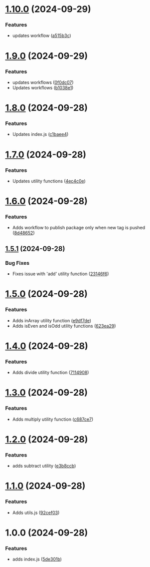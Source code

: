 # [1.10.0](https://github.com/alan-eicker/gh-package-demo/compare/v1.9.0...v1.10.0) (2024-09-29)


### Features

* updates workflow ([a515b3c](https://github.com/alan-eicker/gh-package-demo/commit/a515b3c5a8e49d6aea231083627bdb8452cfd107))

# [1.9.0](https://github.com/alan-eicker/gh-package-demo/compare/v1.8.0...v1.9.0) (2024-09-29)


### Features

* updates workflows ([0f0dc07](https://github.com/alan-eicker/gh-package-demo/commit/0f0dc07328a1284a59ba044aa848299e24808bdb))
* Updates workflows ([b1038e1](https://github.com/alan-eicker/gh-package-demo/commit/b1038e12e7a70e1dc257e6e63197e32a56a7ceda))

# [1.8.0](https://github.com/alan-eicker/gh-package-demo/compare/v1.7.0...v1.8.0) (2024-09-28)


### Features

* Updates index.js ([c1baee4](https://github.com/alan-eicker/gh-package-demo/commit/c1baee42bd31986c0f309ecdb2f1daefca004334))

# [1.7.0](https://github.com/alan-eicker/gh-package-demo/compare/v1.6.0...v1.7.0) (2024-09-28)


### Features

* Updates utility functions ([4ec4c0e](https://github.com/alan-eicker/gh-package-demo/commit/4ec4c0ea73a91ba3a5ad2f23a1f090b8390a031a))

# [1.6.0](https://github.com/alan-eicker/gh-package-demo/compare/v1.5.1...v1.6.0) (2024-09-28)


### Features

* Adds workflow to publish package only when new tag is pushed ([8d48652](https://github.com/alan-eicker/gh-package-demo/commit/8d486529172a78826ce14a40e56c9faa76e5fe87))

## [1.5.1](https://github.com/alan-eicker/gh-package-demo/compare/v1.5.0...v1.5.1) (2024-09-28)


### Bug Fixes

* Fixes issue with 'add' utility function ([23146f6](https://github.com/alan-eicker/gh-package-demo/commit/23146f631dab8f0f5364acb460b298309dddb618))

# [1.5.0](https://github.com/alan-eicker/gh-package-demo/compare/v1.4.0...v1.5.0) (2024-09-28)


### Features

* Adds inArray utility function ([e9df7de](https://github.com/alan-eicker/gh-package-demo/commit/e9df7de05db5f29c26b233032ad2db313ce90b41))
* Adds isEven and isOdd utility functions ([623ea29](https://github.com/alan-eicker/gh-package-demo/commit/623ea291a02d1bab5882dbdd4172a60c7ec88067))

# [1.4.0](https://github.com/alan-eicker/gh-package-demo/compare/v1.3.0...v1.4.0) (2024-09-28)


### Features

* Adds divide utility function ([7114908](https://github.com/alan-eicker/gh-package-demo/commit/7114908b6f074f12eaabfdbfe1d5021c0e60211a))

# [1.3.0](https://github.com/alan-eicker/gh-package-demo/compare/v1.2.1...v1.3.0) (2024-09-28)


### Features

* Adds multiply utility function ([c687ce7](https://github.com/alan-eicker/gh-package-demo/commit/c687ce7d47ff41524f12d9e7fd399ea4ff69d441))

# [1.2.0](https://github.com/alan-eicker/gh-package-demo/compare/v1.1.0...v1.2.0) (2024-09-28)


### Features

* adds subtract utility ([e3b8ccb](https://github.com/alan-eicker/gh-package-demo/commit/e3b8ccb7b6379942b97841c651aad8cea37d347a))

# [1.1.0](https://github.com/alan-eicker/gh-package-demo/compare/v1.0.0...v1.1.0) (2024-09-28)


### Features

* Adds utils.js ([92cef03](https://github.com/alan-eicker/gh-package-demo/commit/92cef030a40fcc8fd6f1269dc4994fd44454b4cd))

# 1.0.0 (2024-09-28)


### Features

* adds index.js ([5de301b](https://github.com/alan-eicker/gh-package-demo/commit/5de301bdc3cd7f6f77a460132815493eae522ba0))
